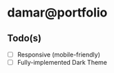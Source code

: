 # damar@portfolio

## Todo(s)

- [ ] Responsive (mobile-friendly)
- [ ] Fully-implemented Dark Theme
